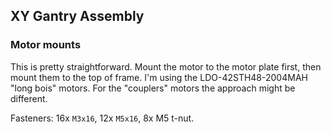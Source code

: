 ## XY Gantry Assembly

### Motor mounts

This is pretty straightforward.  Mount the motor to the motor plate first, then mount them to the top of frame.  I'm using the LDO-42STH48-2004MAH "long bois" motors.  For the "couplers" motors the approach might be different.

Fasteners: 16x `M3x16`, 12x `M5x16`, 8x M5 t-nut.
